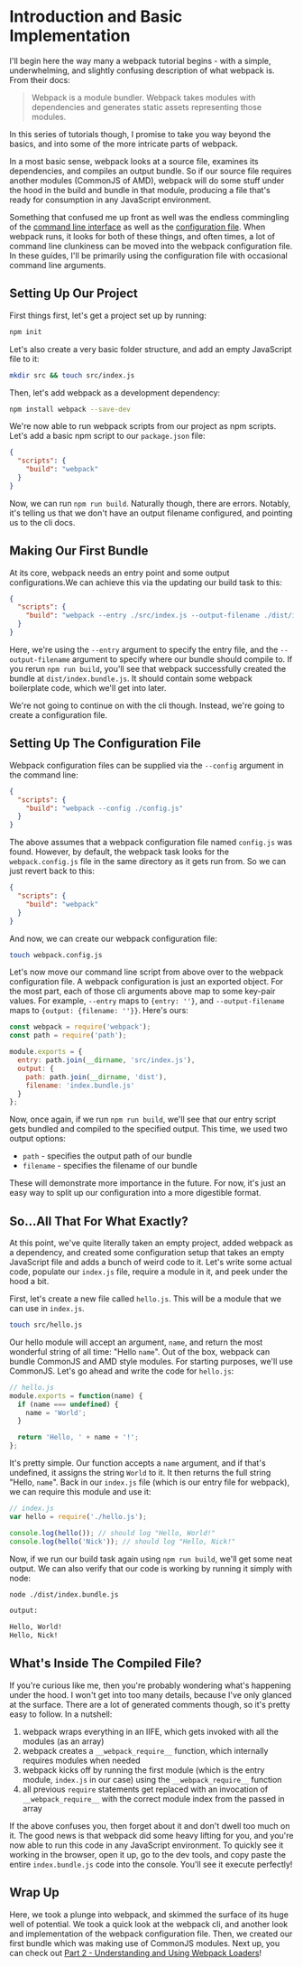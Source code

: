 # Introduction and Basic Implementation

I'll begin here the way many a webpack tutorial begins - with a simple, underwhelming, and slightly confusing description of what webpack is. From their docs:

> Webpack is a module bundler. Webpack takes modules with dependencies and generates static assets representing those modules.

In this series of tutorials though, I promise to take you way beyond the basics, and into some of the more intricate parts of webpack.

In a most basic sense, webpack looks at a source file, examines its dependencies, and compiles an output bundle. So if our source file requires another modules (CommonJS of AMD), webpack will do some stuff under the hood in the build and bundle in that module, producing a file that's ready for consumption in any JavaScript environment.

Something that confused me up front as well was the endless commingling of the [command line interface](http://webpack.github.io/docs/cli.html) as well as the [configuration file](http://webpack.github.io/docs/configuration.html). When webpack runs, it looks for both of these things, and often times, a lot of command line clunkiness can be moved into the webpack configuration file. In these guides, I'll be primarily using the configuration file with occasional command line arguments.

## Setting Up Our Project

First things first, let's get a project set up by running:

```bash
npm init
```

Let's also create a very basic folder structure, and add an empty JavaScript file to it:

```bash
mkdir src && touch src/index.js
```

Then, let's add webpack as a development dependency:

```bash
npm install webpack --save-dev
```

We're now able to run webpack scripts from our project as npm scripts. Let's add a basic npm script to our `package.json` file:

```json
{
  "scripts": {
    "build": "webpack"
  }
}
```

Now, we can run `npm run build`. Naturally though, there are errors. Notably, it's telling us that we don't have an output filename configured, and pointing us to the cli docs.

## Making Our First Bundle

At its core, webpack needs an entry point and some output configurations.We can achieve this via the updating our build task to this:

```json
{
  "scripts": {
    "build": "webpack --entry ./src/index.js --output-filename ./dist/index.bundle.js"
  }
}
```

Here, we're using the `--entry` argument to specify the entry file, and the `--output-filename` argument to specify where our bundle should compile to. If you rerun `npm run build`, you'll see that webpack successfully created the bundle at `dist/index.bundle.js`. It should contain some webpack boilerplate code, which we'll get into later.

We're not going to continue on with the cli though. Instead, we're going to create a configuration file.

## Setting Up The Configuration File

Webpack configuration files can be supplied via the `--config` argument in the command line:

```json
{
  "scripts": {
    "build": "webpack --config ./config.js"
  }
}
```

The above assumes that a webpack configuration file named `config.js` was found. However, by default, the webpack task looks for the `webpack.config.js` file in the same directory as it gets run from. So we can just revert back to this:

```json
{
  "scripts": {
    "build": "webpack"
  }
}
```

And now, we can create our webpack configuration file:

```bash
touch webpack.config.js
```

Let's now move our command line script from above over to the webpack configuration file. A webpack configuration is just an exported object. For the most part, each of those cli arguments above map to some key-pair values. For example, `--entry` maps to `{entry: ''}`, and `--output-filename` maps to `{output: {filename: ''}}`. Here's ours:

```javascript
const webpack = require('webpack');
const path = require('path');

module.exports = {
  entry: path.join(__dirname, 'src/index.js'),
  output: {
    path: path.join(__dirname, 'dist'),
    filename: 'index.bundle.js'
  }
};
```

Now, once again, if we run `npm run build`, we'll see that our entry script gets bundled and compiled to the specified output. This time, we used two output options:

* `path` - specifies the output path of our bundle
* `filename` - specifies the filename of our bundle

These will demonstrate more importance in the future. For now, it's just an easy way to split up our configuration into a more digestible format.

## So...All That For What Exactly?

At this point, we've quite literally taken an empty project, added webpack as a dependency, and created some configuration setup that takes an empty JavaScript file and adds a bunch of weird code to it. Let's write some actual code, populate our `index.js` file, require a module in it, and peek under the hood a bit.

First, let's create a new file called `hello.js`. This will be a module that we can use in `index.js`.

```bash
touch src/hello.js
```

Our hello module will accept an argument, `name`, and return the most wonderful string of all time: "Hello `name`". Out of the box, webpack can bundle CommonJS and AMD style modules. For starting purposes, we'll use CommonJS. Let's go ahead and write the code for `hello.js`:

```javascript
// hello.js
module.exports = function(name) {
  if (name === undefined) {
    name = 'World';
  }

  return 'Hello, ' + name + '!';
};
```

It's pretty simple. Our function accepts a `name` argument, and if that's undefined, it assigns the string `World` to it. It then returns the full string "Hello, `name`". Back in our `index.js` file (which is our entry file for webpack), we can require this module and use it:

```javascript
// index.js
var hello = require('./hello.js');

console.log(hello()); // should log "Hello, World!"
console.log(hello('Nick')); // should log "Hello, Nick!"
```

Now, if we run our build task again using `npm run build`, we'll get some neat output. We can also verify that our code is working by running it simply with node:

```bash
node ./dist/index.bundle.js

output:

Hello, World!
Hello, Nick!
```

## What's Inside The Compiled File?

If you're curious like me, then you're probably wondering what's happening under the hood. I won't get into too many details, because I've only glanced at the surface. There are a lot of generated comments though, so it's pretty easy to follow. In a nutshell:

1. webpack wraps everything in an IIFE, which gets invoked with all the modules (as an array)
1. webpack creates a `__webpack_require__` function, which internally requires modules when needed
1. webpack kicks off by running the first module (which is the entry module, `index.js` in our case) using the `__webpack_require__` function
1. all previous `require` statements get replaced with an invocation of `__webpack_require__` with the correct module index from the passed in array

If the above confuses you, then forget about it and don't dwell too much on it. The good news is that webpack did some heavy lifting for you, and you're now able to run this code in any JavaScript environment. To quickly see it working in the browser, open it up, go to the dev tools, and copy paste the entire `index.bundle.js` code into the console. You'll see it execute perfectly!

## Wrap Up

Here, we took a plunge into webpack, and skimmed the surface of its huge well of potential. We took a quick look at the webpack cli, and another look and implementation of the webpack configuration file. Then, we created our first bundle which was making use of CommonJS modules. Next up, you can check out [Part 2 - Understanding and Using Webpack Loaders](https://github.com/callmenick/cooking-with-webpack/tree/master/1-intro-basic-implementation)!
